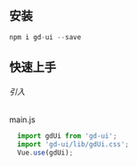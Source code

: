 ## 安装

```js
npm i gd-ui --save
```

## 快速上手

###### 引入

main.js

```js
  import gdUi from 'gd-ui';
  import 'gd-ui/lib/gdUi.css';
  Vue.use(gdUi);
```
